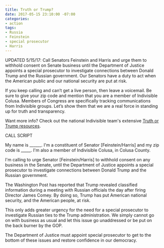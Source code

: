 ```yaml
---
title: Truth or Trump?
date: 2017-05-15 23:10:00 -07:00
categories:
- action
tags:
- Russia
- Feinstein
- special prosecutor
- Harris
---
```


UPDATED 5/15/17: Call Senators Feinstein and Harris and urge them to withhold consent on Senate business until the Department of Justice appoints a special prosecutor to investigate connections between Donald Trump and the Russian government. Our Senators have a duty to act when the American public and our national security are put at risk.

If you keep calling and can’t get a live person, then leave a voicemail. Be sure to give your zip code and mention that you are a member of Indivisible Colusa. Members of Congress are specifically tracking communications from Indivisible groups. Let’s show them that we are a real force in standing up for truth and transparency.

Want more info? Check out the national Indivisible team's extensive [Truth or Trump resources](https://www.indivisibleguide.com/truth-or-trump).

CALL SCRIPT

My name is ______. I'm a constituent of Senator \[Feinstein/Harris\] and my zip code is _____. I'm also a member of Indivisible Colusa, in Colusa County.

I'm calling to urge Senator \[Feinstein/Harris\] to withhold consent on any business in the Senate, until the Department of Justice appoints a special prosecutor to investigate connections between Donald Trump and the Russian government.

The Washington Post has reported that Trump revealed classified information during a meeting with Russian officials the day after firing Director James Comey. By doing so, Trump has put American national security, and the American people, at risk.

This only adds greater urgency for the need for a special prosecutor to investigate Russian ties to the Trump administration. We simply cannot go on with business as usual and let this issue go unaddressed or be put on the back burner by the GOP.

The Department of Justice must appoint special prosecutor to get to the bottom of these issues and restore confidence in our democracy.
